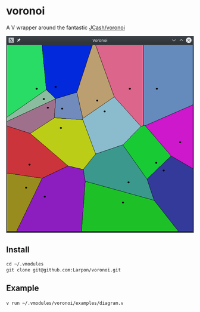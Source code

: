 # voronoi

A V wrapper around the fantastic [JCash/voronoi](https://github.com/JCash/voronoi)

![Voronoi diagram](https://github.com/Larpon/voronoi/raw/master/docs/screenshot.png)

## Install
```
cd ~/.vmodules
git clone git@github.com:Larpon/voronoi.git
```

## Example
`v run ~/.vmodules/voronoi/examples/diagram.v`
